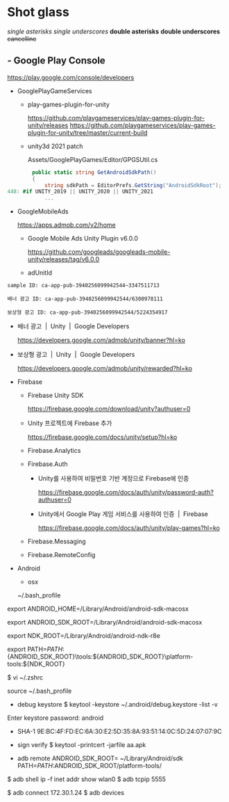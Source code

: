 # Shot glass

*single asterisks*
_single underscores_
**double asterisks**
__double underscores__
~~cancelline~~

## - Google Play Console


  <https://play.google.com/console/developers>



- GooglePlayGameServices
  - play-games-plugin-for-unity

    https://github.com/playgameservices/play-games-plugin-for-unity/releases
    https://github.com/playgameservices/play-games-plugin-for-unity/tree/master/current-build

  - unity3d 2021 patch

    Assets/GooglePlayGames/Editor/GPGSUtil.cs
```C#
        public static string GetAndroidSdkPath()
        {
            string sdkPath = EditorPrefs.GetString("AndroidSdkRoot");
448: #if UNITY_2019 || UNITY_2020 || UNITY_2021
            ...
```



- GoogleMobileAds

  https://apps.admob.com/v2/home

  - Google Mobile Ads Unity Plugin v6.0.0

    https://github.com/googleads/googleads-mobile-unity/releases/tag/v6.0.0

  - adUnitId
```
sample ID: ca-app-pub-3940256099942544~3347511713

배너 광고 ID: ca-app-pub-3940256099942544/6300978111

보상형 광고 ID: ca-app-pub-3940256099942544/5224354917
```


  - 배너 광고  |  Unity  |  Google Developers

    https://developers.google.com/admob/unity/banner?hl=ko


  - 보상형 광고  |  Unity  |  Google Developers

    https://developers.google.com/admob/unity/rewarded?hl=ko


- Firebase

  - Firebase Unity SDK

    https://firebase.google.com/download/unity?authuser=0

  - Unity 프로젝트에 Firebase 추가

    https://firebase.google.com/docs/unity/setup?hl=ko


  - Firebase.Analytics

  - Firebase.Auth
    - Unity를 사용하여 비밀번호 기반 계정으로 Firebase에 인증

      https://firebase.google.com/docs/auth/unity/password-auth?authuser=0

    - Unity에서 Google Play 게임 서비스를 사용하여 인증  |  Firebase

      https://firebase.google.com/docs/auth/unity/play-games?hl=ko

  - Firebase.Messaging
  - Firebase.RemoteConfig





- Android
  - osx

  ~/.bash_profile

export ANDROID_HOME=/Library/Android/android-sdk-macosx

export ANDROID_SDK_ROOT=/Library/Android/android-sdk-macosx

export NDK_ROOT=/Library/Android/android-ndk-r8e

export PATH=${PATH}:${ANDROID_SDK_ROOT}\tools:${ANDROID_SDK_ROOT}\platform-tools:${NDK_ROOT}


  $ vi ~/.zshrc

source ~/.bash_profile



  - debug keystore
$ keytool -keystore ~/.android/debug.keystore -list -v

Enter keystore password:  android


  - SHA-1
9E:BC:4F:FD:EC:6A:30:E2:5D:35:8A:93:51:14:0C:5D:24:07:07:9C


  - sign verify
$ keytool -printcert -jarfile aa.apk  

  - adb remote
ANDROID_SDK_ROOT= ~/Library/Android/sdk
PATH=$PATH:$ANDROID_SDK_ROOT/platform-tools/

  $ adb shell ip -f inet addr show wlan0
  $ adb tcpip 5555

  $ adb connect 172.30.1.24
  $ adb devices
